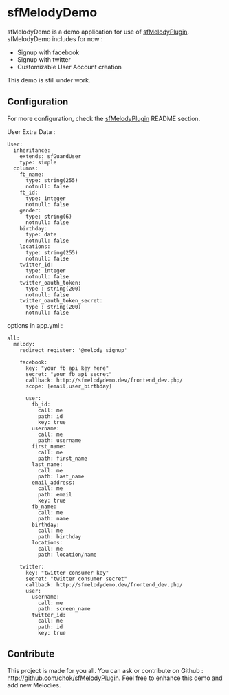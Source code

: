 # sfMelodyDemo #


sfMelodyDemo is a demo application for use of [sfMelodyPlugin](https://github.com/chok/sfMelodyPlugin).
sfMelodyDemo includes for now :

 * Signup with facebook
 * Signup with twitter
 * Customizable User Account creation

This demo is still under work.

## Configuration ##

For more configuration, check the [sfMelodyPlugin](https://github.com/chok/sfMelodyPlugin)  README section.

User Extra Data :

    User:
      inheritance:
        extends: sfGuardUser
        type: simple
      columns:
        fb_name:
          type: string(255)
          notnull: false
        fb_id:
          type: integer
          notnull: false
        gender:
          type: string(6)
          notnull: false
        birthday:
          type: date
          notnull: false
        locations:
          type: string(255)
          notnull: false
        twitter_id:
          type: integer
          notnull: false
        twitter_oauth_token:
          type : string(200)
          notnull: false
        twitter_oauth_token_secret:
          type : string(200)
          notnull: false

options in app.yml  :

    all:
      melody:
        redirect_register: '@melody_signup'

        facebook:
          key: "your fb api key here"
          secret: "your fb api secret"
          callback: http://sfmelodydemo.dev/frontend_dev.php/
          scope: [email,user_birthday]

          user:
            fb_id:
              call: me
              path: id
              key: true
            username:
              call: me
              path: username
            first_name:
              call: me
              path: first_name
            last_name:
              call: me
              path: last_name
            email_address:
              call: me
              path: email
              key: true
            fb_name:
              call: me
              path: name
            birthday:
              call: me
              path: birthday
            locations:
              call: me
              path: location/name

        twitter:
          key: "twitter consumer key"
          secret: "twitter consumer secret"
          callback: http://sfmelodydemo.dev/frontend_dev.php/
          user:
            username:
              call: me
              path: screen_name
            twitter_id:
              call: me
              path: id
              key: true

## Contribute ##
This project is made for you all. You can ask or contribute on Github : http://github.com/chok/sfMelodyPlugin.
Feel free to enhance this demo and add new Melodies.